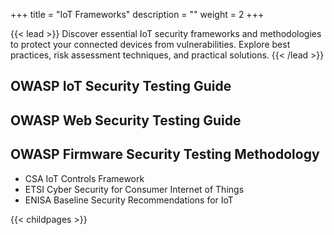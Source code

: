 +++
title = "IoT Frameworks"
description = ""
weight = 2
+++


{{< lead >}}
Discover essential IoT security frameworks and methodologies to protect your connected devices from vulnerabilities. Explore best practices, risk assessment techniques, and practical solutions.
{{< /lead >}}



## OWASP IoT Security Testing Guide
## OWASP Web Security Testing Guide
## OWASP Firmware Security Testing Methodology



- CSA IoT Controls Framework
- ETSI Cyber Security for Consumer Internet of Things 
- ENISA Baseline Security Recommendations for IoT


{{< childpages >}}